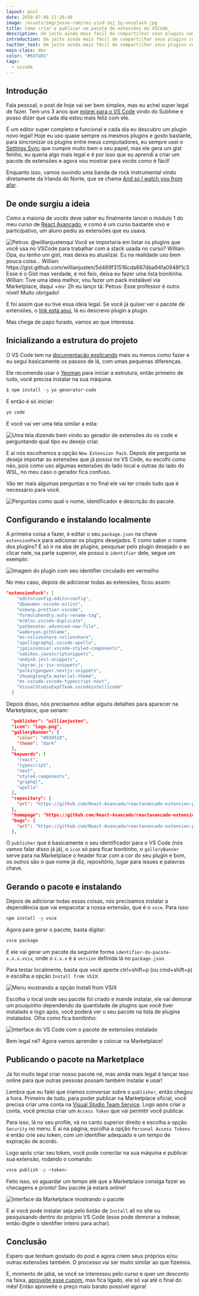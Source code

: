 ```yaml
---
layout: post
date: 2020-07-08 11:26:49
image: /assets/img/jesse-ramirez-yisd-1ej_1g-unsplash.jpg
title: Como criar e publicar um pacote de extensões do VSCode
description: Um jeito ainda mais fácil de compartilhar seus plugins com os outros.
introduction: Um jeito ainda mais fácil de compartilhar seus plugins com os outros.
twitter_text: Um jeito ainda mais fácil de compartilhar seus plugins com os outros.
main-class: dev
color: "#637a91"
tags:
  - vscode
---
```

## Introdução

Fala pessoal, o post de hoje vai ser bem simples, mas eu achei super legal de fazer. Tem uns 3 anos que [migrei para o VS Code](https://willianjusten.com.br/migrei-para-o-vscode-e-estou-feliz/) vindo do Sublime e posso dizer que cada dia estou mais feliz com ele.

É um editor super completo e funcional e cada dia eu descubro um plugin novo legal! Hoje eu uso quase sempre os mesmos plugins e gosto bastante, para sincronizar os plugins entre meus computadores, eu sempre usei o [Settings Sync](https://marketplace.visualstudio.com/items?itemName=Shan.code-settings-sync) que cumpre muito bem o seu papel, mas ele gera um gist feinho, eu queria algo mais legal e é por isso que eu aprendi a criar um pacote de extensões e agora vou mostrar para vocês como é fácil!

Enquanto isso, vamos ouvindo uma banda de rock instrumental vindo diretamente da Irlanda do Norte, que se chama [And so I watch you from afar](https://open.spotify.com/artist/7qKMNwlACMZOUdMG3acwst?si=WGQVbOOwT7CJcIWD3s6Tlw).

## De onde surgiu a ideia

Como a maioria de vocês deve saber eu finalmente lancei o módulo 1 do meu curso de [React Avançado](https://reactavancado.com.br/?blog_post=1), e como é um curso bastante vivo e participativo, um aluno pediu as extensões que eu usava.

![Petrus: @willianjustenqui Você se importaria em listar os plugins que você usa no VSCode para trabalhar com a stack usada no curso? Willian: Opa, eu tenho um gist, mas deixa eu atualizar. Eu na realidade uso bem pouca coisa...    Willian: https://gist.github.com/willianjusten/5d469f31516cda667dba94fa0948f1c3 Esse é o Gist mas verdade, é mó feio, deixa eu fazer uma lista bonitinha. Willian: Tive uma ideia melhor, vou fazer um pack instalável via Marketplace, daqui +ou- 2h eu lanço tá:  Petrus: Esse professor é outro nível! Muito obrigado!](/assets/img/extension-1.png)

E foi assim que eu tive essa ideia legal. Se você já quiser ver o pacote de extensões, o [link está aqui](https://marketplace.visualstudio.com/items?itemName=willianjusten.reactavancado-extension-pack), lá eu descrevo plugin a plugin.

Mas chega de papo furado, vamos ao que interessa.

## Inicializando a estrutura do projeto

O VS Code tem na [documentação explicando](https://code.visualstudio.com/blogs/2017/03/07/extension-pack-roundup) mais ou menos como fazer e eu segui basicamente os passos de lá, com umas pequenas diferenças. 

Ele recomenda usar o [Yeoman](https://yeoman.io/) para iniciar a estrutura, então primeiro de tudo, você precisa instalar na sua máquina.

```bash
$ npm install -g yo generator-code
```

E então é só iniciar:

```bash
yo code
```

E você vai ver uma tela similar a esta:

![Uma tela dizendo bem vindo ao gerador de extensões do vs code e perguntando qual tipo eu desejo criar.](/assets/img/extension-2.png)

E aí nós escolhemos a opção `New Extension Pack`. Depois ele pergunta se deseja importar as extensões que já possui no VS Code, eu escolhi como não, pois como uso algumas extensões do lado local e outras do lado do WSL, no meu caso o gerador fica confuso.

Vão ter mais algumas perguntas e no final ele vai ter criado tudo que é necessário para você.

![Perguntas como qual o nome, identificador e descrição do pacote.](/assets/img/extension-3.png)

## Configurando e instalando localmente

A primeira coisa a fazer, é editar o seu `package.json` na chave `extensionPack` para adicionar os plugins desejados. E como saber o nome dos plugins? É só ir na aba de plugins, pesquisar pelo plugin desejado e ao clicar nele, na parte superior, ele possui o `identifier` dele, segue um exemplo:

![Imagem do plugin com seu identifier circulado em vermelho](/assets/img/inkedextension-4_li.jpg)

No meu caso, depois de adicionar todas as extensões, ficou assim:

```json
"extensionPack": [
    "editorconfig.editorconfig",
    "dbaeumer.vscode-eslint",
    "esbenp.prettier-vscode",
    "formulahendry.auto-rename-tag",
    "mrmlnc.vscode-duplicate",
    "patbenatar.advanced-new-file",
    "waderyan.gitblame",
    "ms-vsliveshare.vsliveshare",
    "apollographql.vscode-apollo",
    "jpoissonnier.vscode-styled-components",
    "xabikos.javascriptsnippets",
    "andys8.jest-snippets",
    "skyran.js-jsx-snippets",
    "pulkitgangwar.nextjs-snippets",
    "zhuangtongfa.material-theme",
    "ms-vscode.vscode-typescript-next",
    "VisualStudioExptTeam.vscodeintellicode"
  ]
```

Depois disso, nós precisamos editar alguns detalhes para aparecer na Marketplace, que seriam:

```json
  "publisher": "willianjusten",
  "icon": "logo.png",
  "galleryBanner": {
    "color": "#030518",
    "theme": "dark"
  },
  "keywords": [
    "react",
    "typescript",
    "next",
    "styled-components",
    "graphql",
    "apollo"
  ],
  "repository": {
    "url": "https://github.com/React-Avancado/reactavancado-extension-pack"
  },
  "homepage": "https://github.com/React-Avancado/reactavancado-extension-pack",
  "bugs": {
    "url": "https://github.com/React-Avancado/reactavancado-extension-pack/issues"
  },
```

O `publisher` que é basicamente o seu identificador para o VS Code (nós vamos falar disso já já), o `icon` só para ficar bonitinho, o `galleryBanner` serve para na Marketplace o header ficar com a cor do seu plugin e bom, os outros são o que nome já diz, repositório, lugar para issues e palavras chave.

## Gerando o pacote e instalando

Depois de adicionar todas essas coisas, nós precisamos instalar a dependência que vai empacotar a nossa extensão, que é o `vsce`. Para isso:

```bash
npm install -g vsce
```

Agora para gerar o pacote, basta digitar:

```bash
vsce package
```

E ele vai gerar um pacote da seguinte forma `identifier-do-pacote-x.x.x.vsix`, onde o `x.x.x` é a `version` definida lá no `package.json`.

Para testar localmente, basta que você aperte ctrl+shift+p (ou cmd+shift+p) e escolha a opção `Install from VSIX`:

![Menu mostrando a opção Install from VSIX](/assets/img/extension-5.png)

Escolha o local onde seu pacote foi criado e mande instalar, ele vai demorar um pouquinho dependendo da quantidade de plugins que você tiver instalado e logo após, você poderá ver o seu pacote na lista de plugins instalados. Olha como fica bonitinho:

![Interface do VS Code com o pacote de extensões instalado](/assets/img/extension-6.png)

Bem legal né? Agora vamos aprender a colocar na Marketplace!

## Publicando o pacote na Marketplace

Já foi muito legal criar nosso pacote né, mas ainda mais legal é lançar isso online para que outras pessoas possam também instalar e usar!

Lembra que eu falei que iríamos conversar sobre o `publisher`, então chegou a hora. Primeiro de tudo, para poder publicar na Marketplace oficial, você precisa criar uma conta na [Visual Studio Team Service](https://visualstudio.microsoft.com/team-services/). Logo após criar a conta, você precisa criar um `Access Token` que vai permitir você publicar.

Para isso, lá no seu profile, vá no canto superior direito e escolha a opção `Security` no menu. E aí na página, escolha a opção `Personal Access Tokens` e então crie seu token, com um identifier adequado e um tempo de expiração de acordo.

Logo após criar seu token, você pode conectar na sua máquina e publicar sua extensão, rodando o comando:

```bash
vsce publish -p <token>
```

Feito isso, só aguardar um tempo até que a Marketplace consiga fazer as checagens e pronto! Seu pacote já estará online!

![Interface da Marketplace mostrando o pacote](/assets/img/extension-7.png)

E aí você pode instalar seja pelo botão de `Install` ali no site ou pesquisando dentro do próprio VS Code (esse pode demorar a indexar, então digite o identifier inteiro para achar).

## Conclusão

Espero que tenham gostado do post e agora criem seus próprios e/ou outras extensões também. O processo vai ser muito similar ao que fizemos.

E, momento de jabá, se você se interessou pelo curso e quer um desconto na faixa, [aproveite esse cupom](https://www.udemy.com/course/react-avancado/?couponCode=MODULO1), mas fica ligado, ele só vai até o final do mês! Então aproveite o preço mais barato possível agora!